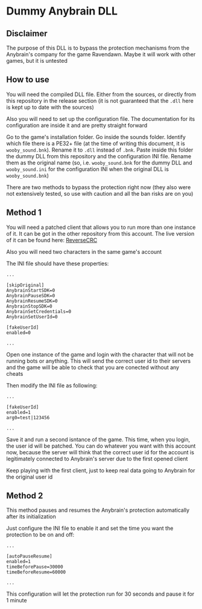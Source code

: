 # Dummy Anybrain DLL

## Disclaimer

The purpose of this DLL is to bypass the protection mechanisms from the Anybrain's company for the game Ravendawn. Maybe it will work with other games, but it is untested

## How to use

You will need the compiled DLL file. Either from the sources, or directly from this repository in the release section (it is not guaranteed that the `.dll` here is kept up to date with the sources)

Also you will need to set up the configuration file. The documentation for its configuration are inside it and are pretty straight forward

Go to the game's installation folder. Go inside the sounds folder. Identify which file there is a PE32+ file (at the time of writing this document, it is `wooby_sound.bnk`). Rename it to `.dll` instead of `.bnk`. Paste inside this folder the dummy DLL from this repository and the configuration INI file. Rename them as the original name (so, i.e. `wooby_sound.bnk` for the dummy DLL and `wooby_sound.ini` for the configuration INI when the original DLL is `wooby_sound.bnk`)

There are two methods to bypass the protection right now (they also were not extensively tested, so use with caution and all the ban risks are on you)

## Method 1

You will need a patched client that allows you to run more than one instance of it. It can be got in the other repository from this account. The live version of it can be found here: [ReverseCRC](https://sultansofcode.github.io/ReverseCRC/web)

Also you will need two characters in the same game's account

The INI file should have these properties:

```
...

[skipOriginal]
AnybrainStartSDK=0
AnybrainPauseSDK=0
AnybrainResumeSDK=0
AnybrainStopSDK=0
AnybrainSetCredentials=0
AnybrainSetUserId=0

[fakeUserId]
enabled=0

...
```

Open one instance of the game and login with the character that will not be running bots or anything. This will send the correct user id to their servers and the game will be able to check that you are conected without any cheats

Then modify the INI file as following:

```
...

[fakeUserId]
enabled=1
arg0=test|123456

...
```

Save it and run a second isntance of the game. This time, when you login, the user id will be patched. You can do whatever you want with this account now, because the server will think that the correct user id for the account is legitimately connected to Anybrain's server due to the first opened client

Keep playing with the first client, just to keep real data going to Anybrain for the original user id

## Method 2

This method pauses and resumes the Anybrain's protection automatically after its initialization

Just configure the INI file to enable it and set the time you want the protection to be on and off:

```
...

[autoPauseResume]
enabled=1
timeBeforePause=30000
timeBeforeResume=60000

...
```

This configuration will let the protection run for 30 seconds and pause it for 1 minute
